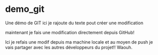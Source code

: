 # demo_git
Une démo de GIT
ici 
je rajoute du texte pout créer une modification


maintenant je fais une modification directement depuis GitHub!

Ici je refais une modif depuis ma machine locale et au moyen de push
je vais partager avec les autres développeurs du projet!! Waouh.
